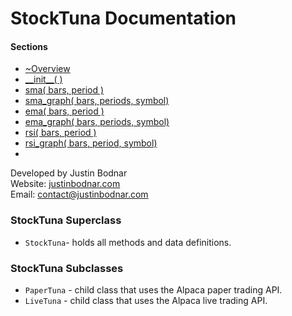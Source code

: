 # StockTuna Documentation

#### Sections

- [~Overview](README.md)
- [\_\_init\_\_( )](./__init__.md)
- [sma( bars, period )](./sma.md)
- [sma_graph( bars, periods, symbol)](sma_graph.md)
- [ema( bars, period )](ema.md)
- [ema_graph( bars, periods, symbol)](ema_graph.md)
- [rsi( bars, period )](rsi.md)
- [rsi_graph( bars, period, symbol)](rsi_graph.md)
- 
Developed by Justin Bodnar  
Website: [justinbodnar.com](http://justinbodnar.com)  
Email: [contact@justinbodnar.com](mailto:contact@justinbodnar.com)

### StockTuna Superclass

- `StockTuna`- holds all methods and data definitions.

### StockTuna Subclasses

- `PaperTuna` - child class that uses the Alpaca paper trading API.
- `LiveTuna` - child class that uses the Alpaca live trading API.